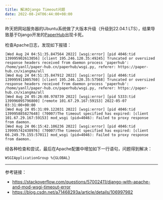 ```yaml
---
title: 解决Django Timeout问题
date: 2022-08-24T06:44:00+08:00
---
```


昨天把网站服务器的Ubuntu系统做了大版本升级（升级到22.04.1 LTS），结果导致基于Django开发的[PaperHub](https://paper-hub.cn/)出现卡死。

检查Apache日志，发现如下报错：

```
[Wed Aug 24 04:51:35.847564 2022] [wsgi:error] [pid 4046:tid 139995902613056] [client 195.246.120.35:49245] Truncated or oversized response headers received from daemon process 'paperhub': /home/yanll/paper-hub.cn/paperhub/wsgi.py, referer: https://paper-hub.cn/xiangma/all
[Wed Aug 24 04:51:35.847912 2022] [wsgi:error] [pid 4046:tid 139995911005760] [client 195.246.120.35:57568] Truncated or oversized response headers received from daemon process 'paperhub': /home/yanll/paper-hub.cn/paperhub/wsgi.py, referer: https://paper-hub.cn/xiangma/all
[Wed Aug 24 05:26:08.978739 2022] [wsgi:error] [pid 5333:tid 139996095796800] [remote 101.67.29.167:59153] 2022-05-07 03:31:00+00:00
[Wed Aug 24 05:31:09.122031 2022] [wsgi:error] [pid 4046:tid 139995885827648] (70007)The timeout specified has expired: [client 101.67.29.167:59153] mod_wsgi (pid=4046): Failed to proxy response from daemon.
[Wed Aug 24 06:15:42.106236 2022] [wsgi:error] [pid 4046:tid 139995742438976] (70007)The timeout specified has expired: [client 66.249.79.155:57011] mod_wsgi (pid=4046): Failed to proxy response from daemon.
```

经各种检查和尝试，最后在Apache配置中增加如下一行语句，问题得到解决：

```
WSGIApplicationGroup %{GLOBAL}
```

---

参考链接：

* <https://stackoverflow.com/questions/57002411/django-with-apache-and-mod-wsgi-timeout-error>
* <https://blog.csdn.net/a71468293a/article/details/106997982>
